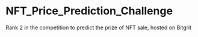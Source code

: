 # NFT_Price_Prediction_Challenge
Rank 2 in the competition to predict the prize of NFT sale, hosted on Bitgrit
